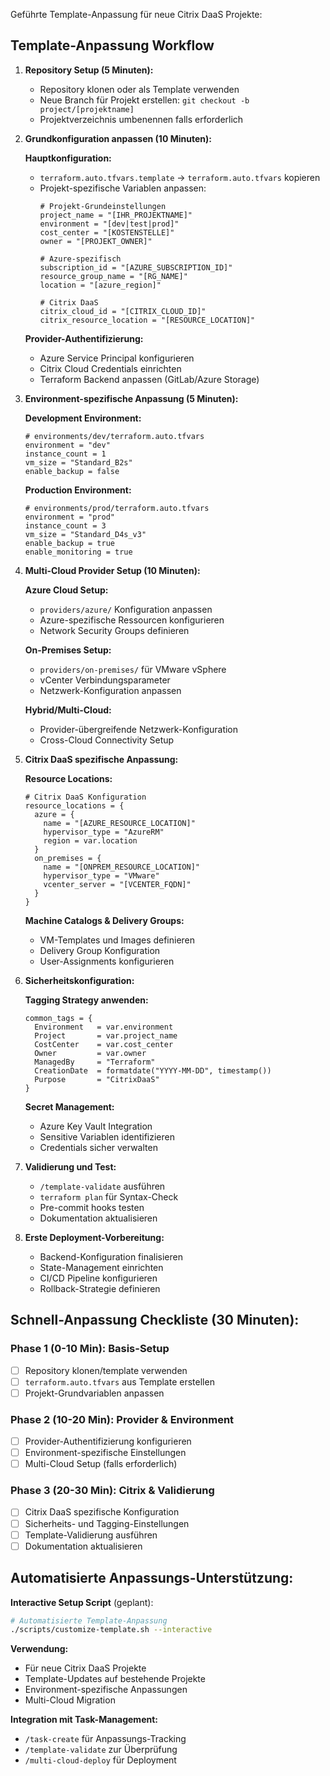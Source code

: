 Geführte Template-Anpassung für neue Citrix DaaS Projekte:

## Template-Anpassung Workflow

1. **Repository Setup (5 Minuten):**
   - Repository klonen oder als Template verwenden
   - Neue Branch für Projekt erstellen: `git checkout -b project/[projektname]`
   - Projektverzeichnis umbenennen falls erforderlich

2. **Grundkonfiguration anpassen (10 Minuten):**
   
   **Hauptkonfiguration:**
   - `terraform.auto.tfvars.template` → `terraform.auto.tfvars` kopieren
   - Projekt-spezifische Variablen anpassen:
     ```hcl
     # Projekt-Grundeinstellungen
     project_name = "[IHR_PROJEKTNAME]"
     environment = "[dev|test|prod]"
     cost_center = "[KOSTENSTELLE]"
     owner = "[PROJEKT_OWNER]"
     
     # Azure-spezifisch
     subscription_id = "[AZURE_SUBSCRIPTION_ID]"
     resource_group_name = "[RG_NAME]"
     location = "[azure_region]"
     
     # Citrix DaaS
     citrix_cloud_id = "[CITRIX_CLOUD_ID]"
     citrix_resource_location = "[RESOURCE_LOCATION]"
     ```

   **Provider-Authentifizierung:**
   - Azure Service Principal konfigurieren
   - Citrix Cloud Credentials einrichten
   - Terraform Backend anpassen (GitLab/Azure Storage)

3. **Environment-spezifische Anpassung (5 Minuten):**
   
   **Development Environment:**
   ```hcl
   # environments/dev/terraform.auto.tfvars
   environment = "dev"
   instance_count = 1
   vm_size = "Standard_B2s"
   enable_backup = false
   ```
   
   **Production Environment:**
   ```hcl
   # environments/prod/terraform.auto.tfvars  
   environment = "prod"
   instance_count = 3
   vm_size = "Standard_D4s_v3"
   enable_backup = true
   enable_monitoring = true
   ```

4. **Multi-Cloud Provider Setup (10 Minuten):**
   
   **Azure Cloud Setup:**
   - `providers/azure/` Konfiguration anpassen
   - Azure-spezifische Ressourcen konfigurieren
   - Network Security Groups definieren
   
   **On-Premises Setup:**
   - `providers/on-premises/` für VMware vSphere
   - vCenter Verbindungsparameter
   - Netzwerk-Konfiguration anpassen
   
   **Hybrid/Multi-Cloud:**
   - Provider-übergreifende Netzwerk-Konfiguration
   - Cross-Cloud Connectivity Setup

5. **Citrix DaaS spezifische Anpassung:**
   
   **Resource Locations:**
   ```hcl
   # Citrix DaaS Konfiguration
   resource_locations = {
     azure = {
       name = "[AZURE_RESOURCE_LOCATION]"
       hypervisor_type = "AzureRM"
       region = var.location
     }
     on_premises = {
       name = "[ONPREM_RESOURCE_LOCATION]"  
       hypervisor_type = "VMware"
       vcenter_server = "[VCENTER_FQDN]"
     }
   }
   ```
   
   **Machine Catalogs & Delivery Groups:**
   - VM-Templates und Images definieren
   - Delivery Group Konfiguration
   - User-Assignments konfigurieren

6. **Sicherheitskonfiguration:**
   
   **Tagging Strategy anwenden:**
   ```hcl
   common_tags = {
     Environment   = var.environment
     Project       = var.project_name
     CostCenter    = var.cost_center
     Owner         = var.owner
     ManagedBy     = "Terraform"
     CreationDate  = formatdate("YYYY-MM-DD", timestamp())
     Purpose       = "CitrixDaaS"
   }
   ```
   
   **Secret Management:**
   - Azure Key Vault Integration
   - Sensitive Variablen identifizieren
   - Credentials sicher verwalten

7. **Validierung und Test:**
   - `/template-validate` ausführen
   - `terraform plan` für Syntax-Check
   - Pre-commit hooks testen
   - Dokumentation aktualisieren

8. **Erste Deployment-Vorbereitung:**
   - Backend-Konfiguration finalisieren
   - State-Management einrichten  
   - CI/CD Pipeline konfigurieren
   - Rollback-Strategie definieren

## Schnell-Anpassung Checkliste (30 Minuten):

### Phase 1 (0-10 Min): Basis-Setup
- [ ] Repository klonen/template verwenden
- [ ] `terraform.auto.tfvars` aus Template erstellen
- [ ] Projekt-Grundvariablen anpassen

### Phase 2 (10-20 Min): Provider & Environment  
- [ ] Provider-Authentifizierung konfigurieren
- [ ] Environment-spezifische Einstellungen
- [ ] Multi-Cloud Setup (falls erforderlich)

### Phase 3 (20-30 Min): Citrix & Validierung
- [ ] Citrix DaaS spezifische Konfiguration
- [ ] Sicherheits- und Tagging-Einstellungen
- [ ] Template-Validierung ausführen
- [ ] Dokumentation aktualisieren

## Automatisierte Anpassungs-Unterstützung:

**Interactive Setup Script** (geplant):
```bash
# Automatisierte Template-Anpassung
./scripts/customize-template.sh --interactive
```

**Verwendung:** 
- Für neue Citrix DaaS Projekte
- Template-Updates auf bestehende Projekte
- Environment-spezifische Anpassungen
- Multi-Cloud Migration

**Integration mit Task-Management:**
- `/task-create` für Anpassungs-Tracking
- `/template-validate` zur Überprüfung
- `/multi-cloud-deploy` für Deployment